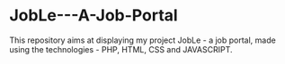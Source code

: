 # JobLe---A-Job-Portal
This repository aims at displaying my project JobLe - a job portal, made using the technologies - PHP, HTML, CSS and JAVASCRIPT.
